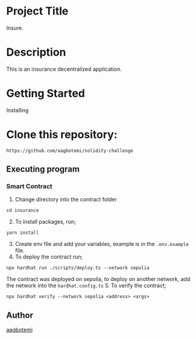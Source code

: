 # Project Title
Insure.

# Description
This is an insurance decentralized application.

# Getting Started
Installing
# Clone this repository:
```
https://github.com/aagbotemi/solidity-challenge
```
## Executing program
### Smart Contract
1. Change directory into the contract folder
```
cd insurance
```
2. To install packages, run;
```
yarn install
```
3. Create env file and add your variables, example is in the `.env.example` file.
4. To deploy the contract run;
```
npx hardhat run ./scripts/deploy.ts --network sepolia
```
The contract was deployed on sepolia, to deploy on another network, add the network into the `hardhat.config.ts`
5. To verify the contract;
```
npx hardhat verify --network sepolia <address> <args>
```

## Author
[aagbotemi](https://github.com/aagbotemi)
